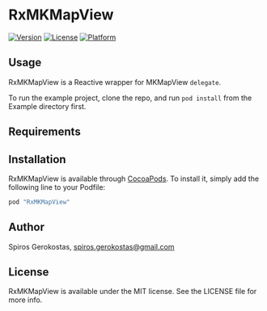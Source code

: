 # RxMKMapView

[![Version](https://img.shields.io/cocoapods/v/RxMKMapView.svg?style=flat)](http://cocoapods.org/pods/RxMKMapView)
[![License](https://img.shields.io/cocoapods/l/RxMKMapView.svg?style=flat)](http://cocoapods.org/pods/RxMKMapView)
[![Platform](https://img.shields.io/cocoapods/p/RxMKMapView.svg?style=flat)](http://cocoapods.org/pods/RxMKMapView)

## Usage

RxMKMapView is a Reactive wrapper for MKMapView `delegate`.

To run the example project, clone the repo, and run `pod install` from the Example directory first.

## Requirements

## Installation

RxMKMapView is available through [CocoaPods](http://cocoapods.org). To install
it, simply add the following line to your Podfile:

```ruby
pod "RxMKMapView"
```

## Author

Spiros Gerokostas, spiros.gerokostas@gmail.com

## License

RxMKMapView is available under the MIT license. See the LICENSE file for more info.
